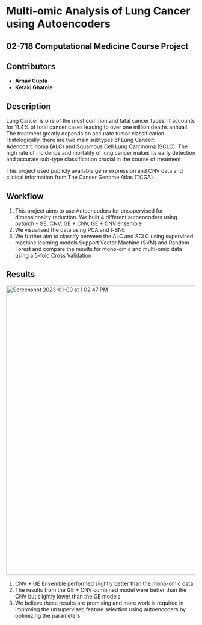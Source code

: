 # Multi-omic Analysis of Lung Cancer using Autoencoders

## 02-718 Computational Medicine Course Project

## Contributors
- **Arnav Gupta**  
- **Ketaki Ghatole** 


## Description
Lung Cancer is one of the most common and fatal cancer types. It accounts for 11.4% of total cancer cases leading to over one million deaths annuall. The 
treatment greatly depends on accurate tumor classification. Histologically, there are two main subtypes of Lung Cancer: 
Adenocarcinoma (ALC) and Squamous Cell Lung Carcinoma (SCLC). The high rate of incidence and mortality of lung cancer makes its early detection and
accurate sub-type classification crucial in the course of treatment

This project used publicly available gene expression and CNV data and clinical information from The Cancer Genome Atlas (TCGA).

## Workflow
1. This project aims to use Autoencoders for unsupervised for dimensionality reduction. We built 4 different autoencoders using pytorch - GE, CNV, GE + CNV, GE + CNV ensemble  
2. We visualised the data using PCA and t-SNE
3. We further aim to classify between the ALC and SCLC using supervised machine learning models Support Vector Machine (SVM) and Random Forest and compare the results for mono-omic and multi-omic data using a 5-fold Cross
Validation

## Results
<img width="769" alt="Screenshot 2023-01-09 at 1 02 47 PM" src="https://user-images.githubusercontent.com/52592007/211314344-e1f6e17e-fbc7-4139-8e24-3eb2ce0761b9.png">

1. CNV + GE Ensemble performed slightly better than the mono-omic data
2. The results from the GE + CNV combined model were better than the CNV but slightly lower than the GE models
3. We believe these results are promising and more work is required in improving the unsupervised feature selection using autoencoders by optimizing the parameters 
